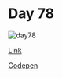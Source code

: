 # Day 78

![day78](https://user-images.githubusercontent.com/41617388/99387146-d422c580-2916-11eb-8cbe-c06dfc377a48.gif)

[Link](https://100dayscss.com/?dayIndex=77)

[Codepen](https://codepen.io/forbid403/pen/WNxmVWj)